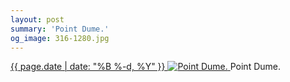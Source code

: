 ```yaml
---
layout: post
summary: 'Point Dume.'
og_image: 316-1280.jpg
---
```


<p>
 <time>
  <a href="/316">
   {{ page.date | date: "%B %-d, %Y" }}
  </a>
 </time>
 <a href="/316">
  <img alt="Point Dume." sizes="(min-width: 700px) 50vw, calc(100vw - 2rem)" src="{{ site.assets_url }}/316-640.jpg" srcset="{{ site.assets_url }}/316-1280.jpg 1280w, {{ site.assets_url }}/316-960.jpg 960w, {{ site.assets_url }}/316-640.jpg 640w, {{ site.assets_url }}/316-320.jpg 320w"/>
 </a>
 <span>
  Point Dume.
 </span>
</p>
